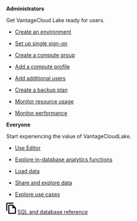 **Administrators**

Get VantageCloud Lake ready for users.

-   [Create an environment](qiv1640281527006.md)


-   [Set up single sign-on](mxq1680183881642.md)


-   [Create a compute group](xrr1658772541186.md)


-   [Add a compute profile](dvl1640281718303.md)


-   [Add additional users](wxe1659392685092.md)


-   [Create a backup plan](qmb1659046927155.md)


-   [Monitor resource usage](onj1682104977691.md)


-   [Monitor performance](ajr1640280560519.md)


**Everyone**

Start experiencing the value of VantageCloudLake.

-   [Use Editor](xbg1640280430669.md)


-   [Explore in-database analytics functions](iql1691540875799.md)


-   [Load data](jwm1694121113608.md)


-   [Share and explore data](gds1686247574408.md)


-   [Explore use cases](bkm1640280721917.md)


![""](Images/cty1620686895907.svg) [SQL and database reference](xxs1694723933787.md)

